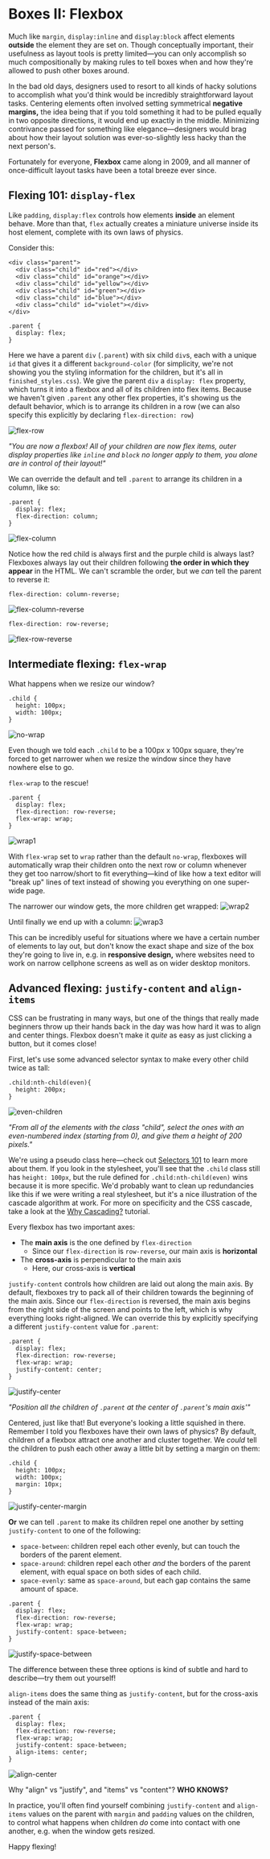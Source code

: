 # Boxes II: Flexbox

Much like `margin`, `display:inline` and `display:block` affect elements **outside** the element they are set on. Though conceptually important, their usefulness as layout tools is pretty limited—you can only accomplish so much compositionally by making rules to tell boxes when and how they're allowed to push other boxes around.

In the bad old days, designers used to resort to all kinds of hacky solutions to accomplish what you'd think would be incredibly straightforward layout tasks. Centering elements often involved setting symmetrical **negative margins,** the idea being that if you told something it had to be pulled equally in two opposite directions, it would end up exactly in the middle. Minimizing contrivance passed for something like elegance—designers would brag about how their layout solution was ever-so-slightly less hacky than the next person's.

Fortunately for everyone, **Flexbox** came along in 2009, and all manner of once-difficult layout tasks have been a total breeze ever since.

## Flexing 101: `display-flex`

Like `padding`, `display:flex` controls how elements **inside** an element behave. More than that, `flex` actually creates a miniature universe inside its host element, complete with its own laws of physics.

Consider this:
```
<div class="parent">
  <div class="child" id="red"></div>
  <div class="child" id="orange"></div>
  <div class="child" id="yellow"></div>
  <div class="child" id="green"></div>
  <div class="child" id="blue"></div>
  <div class="child" id="violet"></div>
</div>
```
```
.parent {
  display: flex;
}
```

Here we have a parent `div` (`.parent`) with six child `div`s, each with a unique `id` that gives it a different `background-color` (for simplicity, we're not showing you the styling information for the children, but it's all in `finished_styles.css`). We give the parent `div` a `display: flex` property, which turns it into a flexbox and all of its children into flex items. Because we haven't given `.parent` any other flex properties, it's showing us the default behavior, which is to arrange its children in a row (we can also specify this explicitly by declaring `flex-direction: row`)

![flex-row](./assets/flex-row.png)

_"You are now a flexbox! All of your children are now flex items, outer display properties like `inline` and `block` no longer apply to them, you alone are in control of their layout!"_

We can override the default and tell `.parent` to arrange its children in a column, like so:

```
.parent {
  display: flex;
  flex-direction: column;
}
```

![flex-column](./assets/flex-column.png)

Notice how the red child is always first and the purple child is always last? Flexboxes always lay out their children following **the order in which they appear** in the HTML. We can't scramble the order, but we _can_ tell the parent to reverse it:

```
flex-direction: column-reverse;
```
![flex-column-reverse](./assets/flex-column-reverse.png)
```
flex-direction: row-reverse;
```
![flex-row-reverse](./assets/flex-row-reverse.png)

## Intermediate flexing: `flex-wrap`

What happens when we resize our window?
```
.child {
  height: 100px;
  width: 100px;
}
```
![no-wrap](./assets/no-wrap.png)

Even though we told each `.child` to be a 100px x 100px square, they're forced to get narrower when we resize the window since they have nowhere else to go.

`flex-wrap` to the rescue!
```
.parent {
  display: flex;
  flex-direction: row-reverse;
  flex-wrap: wrap;
}
```
![wrap1](./assets/wrap1.png)

With `flex-wrap` set to `wrap` rather than the default `no-wrap`, flexboxes will automatically wrap their children onto the next row or column whenever they get too narrow/short to fit everything—kind of like how a text editor will "break up" lines of text instead of showing you everything on one super-wide page.

The narrower our window gets, the more children get wrapped:
![wrap2](./assets/wrap2.png)

Until finally we end up with a column:
![wrap3](./assets/wrap3.png)

This can be incredibly useful for situations where we have a certain number of elements to lay out, but don't know the exact shape and size of the box they're going to live in, e.g. in **responsive design,** where websites need to work on narrow cellphone screens as well as on wider desktop monitors.

## Advanced flexing: `justify-content` and `align-items`
CSS can be frustrating in many ways, but one of the things that really made beginners throw up their hands back in the day was how hard it was to align and center things. Flexbox doesn't make it _quite_ as easy as just clicking a button, but it comes close!

First, let's use some advanced selector syntax to make every other child twice as tall:

```
.child:nth-child(even){
  height: 200px;
}
```
![even-children](./assets/even-children.png)

_"From all of the elements with the class "child", select the ones with an even-numbered index (starting from 0), and give them a height of 200 pixels."_

We're using a pseudo class here—check out [Selectors 101](../intro-to-selectors/intro-to-selectors.md) to learn more about them. If you look in the stylesheet, you'll see that the `.child` class still has `height: 100px`, but the rule defined for `.child:nth-child(even)` wins because it is more specific. We'd probably want to clean up redundancies like this if we were writing a real stylesheet, but it's a nice illustration of the cascade algorithm at work. For more on specificity and the CSS cascade, take a look at the [Why Cascading?](../why-cascading/why-cascading.md) tutorial.

Every flexbox has two important axes:
- The **main axis** is the one defined by `flex-direction`
  - Since our `flex-direction` is `row-reverse`, our main axis is **horizontal**
- The **cross-axis** is perpendicular to the main axis
  - Here, our cross-axis is **vertical**

`justify-content` controls how children are laid out along the main axis. By default, flexboxes try to pack all of their children towards the beginning of the main axis. Since our `flex-direction` is reversed, the main axis begins from the right side of the screen and points to the left, which is why everything looks right-aligned. We can override this by explicitly specifying a different `justify-content` value for `.parent`:

```
.parent {
  display: flex;
  flex-direction: row-reverse;
  flex-wrap: wrap;
  justify-content: center;
}
```
![justify-center](./assets/justify-center.png)

_"Position all the children of `.parent` at the center of `.parent`'s main axis'"_


Centered, just like that! But everyone's looking a little squished in there. Remember I told you flexboxes have their own laws of physics? By default, children of a flexbox attract one another and cluster together. We _could_ tell the children to push each other away a little bit by setting a margin on them:
```
.child {
  height: 100px;
  width: 100px;
  margin: 10px;
}
```
![justify-center-margin](./assets/justify-center-margin.png)

**Or** we can tell `.parent` to make its children repel one another by setting `justify-content` to one of the following:
- `space-between`: children repel each other evenly, but can touch the borders of the parent element.
- `space-around`: children repel each other _and_ the borders of the parent element, with equal space on both sides of each child.
- `space-evenly`: same as `space-around`, but each gap contains the same amount of space.
```
.parent {
  display: flex;
  flex-direction: row-reverse;
  flex-wrap: wrap;
  justify-content: space-between;
}
```
![justify-space-between](./assets/justify-space-between.png)

The difference between these three options is kind of subtle and hard to describe—try them out yourself!

`align-items` does the same thing as `justify-content`, but for the cross-axis instead of the main axis:
```
.parent {
  display: flex;
  flex-direction: row-reverse;
  flex-wrap: wrap;
  justify-content: space-between;
  align-items: center;
}
```
![align-center](./assets/align-center.png)

Why "align" vs "justify", and "items" vs "content"? **WHO KNOWS?**

In practice, you'll often find yourself combining `justify-content` and `align-items` values on the parent with `margin` and `padding` values on the children, to control what happens when children *do* come into contact with one another, e.g. when the window gets resized.

Happy flexing!
